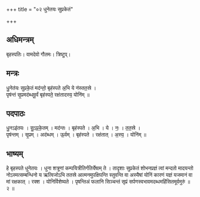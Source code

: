 +++
title = "०२ धुनेतयः सुप्रकेतं"

+++
## अधिमन्त्रम्
बृहस्पतिः। वामदेवो गौतमः। त्रिष्टुप्।

## मन्त्रः
धु॒नेत॑यः सुप्रके॒तं मद॑न्तो॒ बृह॑स्पते अ॒भि ये न॑स्तत॒स्रे ।  
पृष॑न्तं सृ॒प्रमद॑ब्धमू॒र्वं बृह॑स्पते॒ रक्ष॑तादस्य॒ योनि॑म् ॥

## पदपाठः
धु॒नऽइ॑तयः । सु॒ऽप्र॒के॒तम् । मद॑न्तः । बृह॑स्पते । अ॒भि । ये । नः॒ । त॒त॒स्रे ।  
पृष॑न्तम् । सृ॒प्रम् । अद॑ब्धम् । ऊ॒र्वम् । बृह॑स्पते । रक्ष॑तात् । अ॒स्य॒ । योनि॑म् ॥

## भाष्यम्
हे बृहस्पते धुनेतयः । धुना शत्रूणां कम्पयित्रीतिर्गतिर्येषाम् ते । तादृशाः सुप्रकेतं शोभनप्रज्ञं त्वां मन्दतो मादयन्तो नोऽस्मत्सम्बन्धिनो य ऋत्विजोऽभि ततस्रे आत्मनमुपक्षिपन्ति स्तुवन्ति वा अस्यैषां योनिं कारणं यज्ञं यजमानं वा मां रक्षकात् । रक्श । योनिर्विशेष्यते । पृषन्तिअं फलानि सिञ्चन्तं सृप्रं सर्पणस्वभावमदब्धमहिंसितमूर्वमुरुं ॥ २ ॥